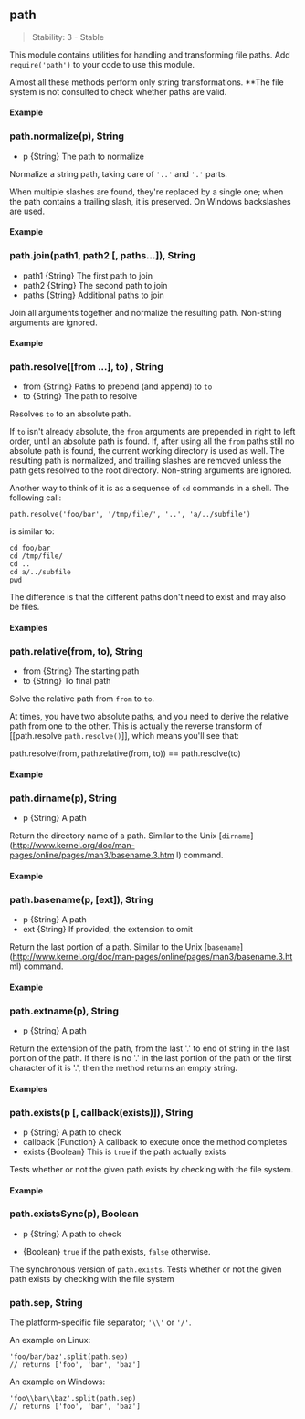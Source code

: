 ## path

> Stability: 3 - Stable
    
This module contains utilities for handling and transforming file paths. Add
`require('path')` to your code to use this module.

Almost all these methods perform only string transformations. **The file system
is not consulted to check whether paths are valid.


#### Example

<script src='http://snippets.nodemanual.org/github.com/mattpardee/nodemanual.org-examples/nodejs_ref_guide/path/path.js?linestart=3&lineend=0&showlines=false' defer='defer'></script>


### path.normalize(p), String
- p {String}   The path to normalize

Normalize a string path, taking care of `'..'` and `'.'` parts.

When multiple slashes are found, they're replaced by a single one; when the path
contains a trailing slash, it is preserved. On Windows backslashes are used. 

#### Example

<script src='http://snippets.nodemanual.org/github.com/mattpardee/nodemanual.org-examples/nodejs_ref_guide/path/path.normalize.js?linestart=3&lineend=0&showlines=false' defer='defer'></script>



### path.join(path1, path2 [, paths...]), String
- path1 {String}  The first path to join
- path2 {String}  The second path to join
- paths {String}  Additional paths to join

Join all arguments together and normalize the resulting path. Non-string
arguments are ignored.

#### Example

<script src='http://snippets.nodemanual.org/github.com/mattpardee/nodemanual.org-examples/nodejs_ref_guide/path/path.join.js?linestart=3&lineend=0&showlines=false' defer='defer'></script>



### path.resolve([from ...], to) , String
- from {String}  Paths to prepend (and append) to `to`
- to {String}   The path to resolve

Resolves `to` to an absolute path.

If `to` isn't already absolute, the `from` arguments are prepended in right to
left order, until an absolute path is found. If, after using all the `from`
paths still no absolute path is found, the current working directory is used as
well. The resulting path is normalized, and trailing slashes are removed unless
the path gets resolved to the root directory. Non-string arguments are ignored.

Another way to think of it is as a sequence of `cd` commands in a shell. The
following call:

    path.resolve('foo/bar', '/tmp/file/', '..', 'a/../subfile')

is similar to:

    cd foo/bar
    cd /tmp/file/
    cd ..
    cd a/../subfile
    pwd

The difference is that the different paths don't need to exist and may also be
files.

#### Examples

<script src='http://snippets.nodemanual.org/github.com/mattpardee/nodemanual.org-examples/nodejs_ref_guide/path/path.resolve.js?linestart=3&lineend=0&showlines=false' defer='defer'></script>



### path.relative(from, to), String
- from {String}   The starting path
- to {String}   To final path

Solve the relative path from `from` to `to`.

At times, you have two absolute paths, and you need to derive the relative path
from one to the other. This is actually the reverse transform of [[path.resolve
`path.resolve()`]], which means you'll see that:
   
   path.resolve(from, path.relative(from, to)) == path.resolve(to)

#### Example

<script src='http://snippets.nodemanual.org/github.com/mattpardee/nodemanual.org-examples/nodejs_ref_guide/path/path.relative.js?linestart=3&lineend=0&showlines=false' defer='defer'></script>



### path.dirname(p), String
- p {String}   A path

Return the directory name of a path.  Similar to the Unix
[`dirname`](http://www.kernel.org/doc/man-pages/online/pages/man3/basename.3.htm
l) command.

#### Example

<script src='http://snippets.nodemanual.org/github.com/mattpardee/nodemanual.org-examples/nodejs_ref_guide/path/path.dirname.js?linestart=3&lineend=0&showlines=false' defer='defer'></script>



### path.basename(p, [ext]), String
- p {String}   A path
- ext {String}  If provided, the extension to omit

Return the last portion of a path.  Similar to the Unix
[`basename`](http://www.kernel.org/doc/man-pages/online/pages/man3/basename.3.ht
ml) command.

#### Example

<script src='http://snippets.nodemanual.org/github.com/mattpardee/nodemanual.org-examples/nodejs_ref_guide/path/path.basename.js?linestart=3&lineend=0&showlines=false' defer='defer'></script>



### path.extname(p), String
- p {String}   A path

Return the extension of the path, from the last '.' to end of string in the last
portion of the path.  If there is no '.' in the last portion of the path or the
first character of it is '.', then the method returns an empty string.  

#### Examples

<script src='http://snippets.nodemanual.org/github.com/mattpardee/nodemanual.org-examples/nodejs_ref_guide/path/path.extname.js?linestart=3&lineend=0&showlines=false' defer='defer'></script>



### path.exists(p [, callback(exists)]), String
- p {String}   A path to check
- callback {Function}  A callback to execute once the method completes
- exists {Boolean}   This is `true` if the path actually exists

Tests whether or not the given path exists by checking with the file system.

#### Example

<script src='http://snippets.nodemanual.org/github.com/mattpardee/nodemanual.org-examples/nodejs_ref_guide/path/path.exists.js?linestart=3&lineend=0&showlines=false' defer='defer'></script>



###  path.existsSync(p), Boolean
- p {String}   A path to check
+ {Boolean} `true` if the path exists, `false` otherwise.

The synchronous version of `path.exists`. Tests whether or not the given path
exists by checking with the file system


### path.sep, String

The platform-specific file separator; `'\\'` or `'/'`.

An example on Linux:

    'foo/bar/baz'.split(path.sep)
    // returns ['foo', 'bar', 'baz']

An example on Windows:

    'foo\\bar\\baz'.split(path.sep)
    // returns ['foo', 'bar', 'baz']
